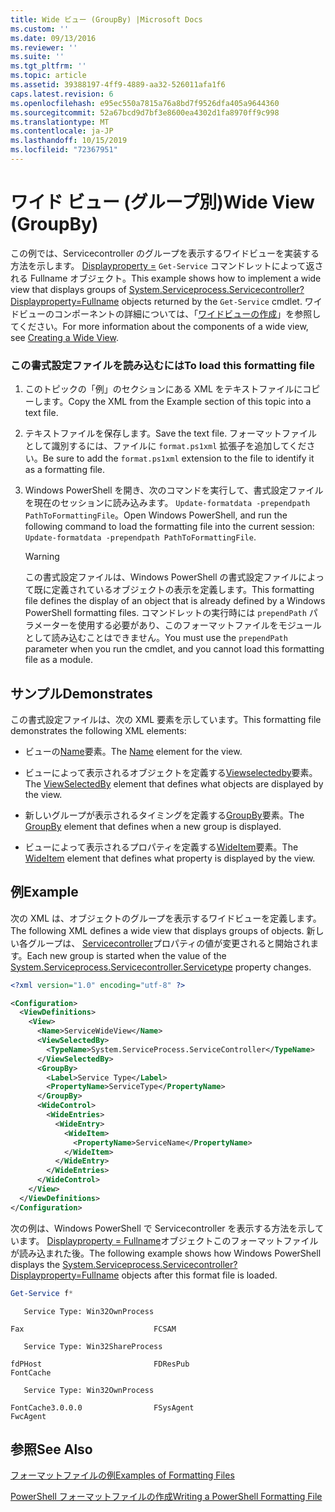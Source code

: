 ```yaml
---
title: Wide ビュー (GroupBy) |Microsoft Docs
ms.custom: ''
ms.date: 09/13/2016
ms.reviewer: ''
ms.suite: ''
ms.tgt_pltfrm: ''
ms.topic: article
ms.assetid: 39388197-4ff9-4889-aa32-526011afa1f6
caps.latest.revision: 6
ms.openlocfilehash: e95ec550a7815a76a8bd7f9526dfa405a9644360
ms.sourcegitcommit: 52a67bcd9d7bf3e8600ea4302d1fa8970ff9c998
ms.translationtype: MT
ms.contentlocale: ja-JP
ms.lasthandoff: 10/15/2019
ms.locfileid: "72367951"
---
```

# <a name="wide-view-groupby"></a><span data-ttu-id="60ce1-102">ワイド ビュー (グループ別)</span><span class="sxs-lookup"><span data-stu-id="60ce1-102">Wide View (GroupBy)</span></span>

<span data-ttu-id="60ce1-103">この例では、Servicecontroller のグループを表示するワイドビューを実装する方法を示します。 [Displayproperty =](/dotnet/api/System.ServiceProcess.ServiceController) `Get-Service` コマンドレットによって返される Fullname オブジェクト。</span><span class="sxs-lookup"><span data-stu-id="60ce1-103">This example shows how to implement a wide view that displays groups of [System.Serviceprocess.Servicecontroller?Displayproperty=Fullname](/dotnet/api/System.ServiceProcess.ServiceController) objects returned by the `Get-Service` cmdlet.</span></span> <span data-ttu-id="60ce1-104">ワイドビューのコンポーネントの詳細については、「[ワイドビューの作成](./creating-a-wide-view.md)」を参照してください。</span><span class="sxs-lookup"><span data-stu-id="60ce1-104">For more information about the components of a wide view, see [Creating a Wide View](./creating-a-wide-view.md).</span></span>

### <a name="to-load-this-formatting-file"></a><span data-ttu-id="60ce1-105">この書式設定ファイルを読み込むには</span><span class="sxs-lookup"><span data-stu-id="60ce1-105">To load this formatting file</span></span>

1. <span data-ttu-id="60ce1-106">このトピックの「例」のセクションにある XML をテキストファイルにコピーします。</span><span class="sxs-lookup"><span data-stu-id="60ce1-106">Copy the XML from the Example section of this topic into a text file.</span></span>

2. <span data-ttu-id="60ce1-107">テキストファイルを保存します。</span><span class="sxs-lookup"><span data-stu-id="60ce1-107">Save the text file.</span></span> <span data-ttu-id="60ce1-108">フォーマットファイルとして識別するには、ファイルに `format.ps1xml` 拡張子を追加してください。</span><span class="sxs-lookup"><span data-stu-id="60ce1-108">Be sure to add the `format.ps1xml` extension to the file to identify it as a formatting file.</span></span>

3. <span data-ttu-id="60ce1-109">Windows PowerShell を開き、次のコマンドを実行して、書式設定ファイルを現在のセッションに読み込みます。 `Update-formatdata -prependpath PathToFormattingFile`。</span><span class="sxs-lookup"><span data-stu-id="60ce1-109">Open Windows PowerShell, and run the following command to load the formatting file into the current session: `Update-formatdata -prependpath PathToFormattingFile`.</span></span>

   > [!WARNING]
   > <span data-ttu-id="60ce1-110">この書式設定ファイルは、Windows PowerShell の書式設定ファイルによって既に定義されているオブジェクトの表示を定義します。</span><span class="sxs-lookup"><span data-stu-id="60ce1-110">This formatting file defines the display of an object that is already defined by a Windows PowerShell formatting files.</span></span> <span data-ttu-id="60ce1-111">コマンドレットの実行時には `prependPath` パラメーターを使用する必要があり、このフォーマットファイルをモジュールとして読み込むことはできません。</span><span class="sxs-lookup"><span data-stu-id="60ce1-111">You must use the `prependPath` parameter when you run the cmdlet, and you cannot load this formatting file as a module.</span></span>

## <a name="demonstrates"></a><span data-ttu-id="60ce1-112">サンプル</span><span class="sxs-lookup"><span data-stu-id="60ce1-112">Demonstrates</span></span>

<span data-ttu-id="60ce1-113">この書式設定ファイルは、次の XML 要素を示しています。</span><span class="sxs-lookup"><span data-stu-id="60ce1-113">This formatting file demonstrates the following XML elements:</span></span>

- <span data-ttu-id="60ce1-114">ビューの[Name](./name-element-for-view-format.md)要素。</span><span class="sxs-lookup"><span data-stu-id="60ce1-114">The [Name](./name-element-for-view-format.md) element for the view.</span></span>

- <span data-ttu-id="60ce1-115">ビューによって表示されるオブジェクトを定義する[Viewselectedby](./viewselectedby-element-format.md)要素。</span><span class="sxs-lookup"><span data-stu-id="60ce1-115">The [ViewSelectedBy](./viewselectedby-element-format.md) element that defines what objects are displayed by the view.</span></span>

- <span data-ttu-id="60ce1-116">新しいグループが表示されるタイミングを定義する[GroupBy](./groupby-element-for-view-format.md)要素。</span><span class="sxs-lookup"><span data-stu-id="60ce1-116">The [GroupBy](./groupby-element-for-view-format.md) element that defines when a new group is displayed.</span></span>

- <span data-ttu-id="60ce1-117">ビューによって表示されるプロパティを定義する[WideItem](./wideitem-element-for-widecontrol-format.md)要素。</span><span class="sxs-lookup"><span data-stu-id="60ce1-117">The [WideItem](./wideitem-element-for-widecontrol-format.md) element that defines what property is displayed by the view.</span></span>

## <a name="example"></a><span data-ttu-id="60ce1-118">例</span><span class="sxs-lookup"><span data-stu-id="60ce1-118">Example</span></span>

<span data-ttu-id="60ce1-119">次の XML は、オブジェクトのグループを表示するワイドビューを定義します。</span><span class="sxs-lookup"><span data-stu-id="60ce1-119">The following XML defines a wide view that displays groups of objects.</span></span> <span data-ttu-id="60ce1-120">新しい各グループは、 [Servicecontroller](/dotnet/api/System.ServiceProcess.ServiceController.ServiceType)プロパティの値が変更されると開始されます。</span><span class="sxs-lookup"><span data-stu-id="60ce1-120">Each new group is started when the value of the [System.Serviceprocess.Servicecontroller.Servicetype](/dotnet/api/System.ServiceProcess.ServiceController.ServiceType) property changes.</span></span>

```xml
<?xml version="1.0" encoding="utf-8" ?>

<Configuration>
  <ViewDefinitions>
    <View>
      <Name>ServiceWideView</Name>
      <ViewSelectedBy>
        <TypeName>System.ServiceProcess.ServiceController</TypeName>
      </ViewSelectedBy>
      <GroupBy>
        <Label>Service Type</Label>
        <PropertyName>ServiceType</PropertyName>
      </GroupBy>
      <WideControl>
        <WideEntries>
          <WideEntry>
            <WideItem>
              <PropertyName>ServiceName</PropertyName>
            </WideItem>
          </WideEntry>
        </WideEntries>
      </WideControl>
    </View>
  </ViewDefinitions>
</Configuration>
```

<span data-ttu-id="60ce1-121">次の例は、Windows PowerShell で Servicecontroller を表示する方法を示しています。 [Displayproperty = Fullname](/dotnet/api/System.ServiceProcess.ServiceController)オブジェクトこのフォーマットファイルが読み込まれた後。</span><span class="sxs-lookup"><span data-stu-id="60ce1-121">The following example shows how Windows PowerShell displays the [System.Serviceprocess.Servicecontroller?Displayproperty=Fullname](/dotnet/api/System.ServiceProcess.ServiceController) objects after this format file is loaded.</span></span>

```powershell
Get-Service f*
```

```output
   Service Type: Win32OwnProcess

Fax                             FCSAM

   Service Type: Win32ShareProcess

fdPHost                         FDResPub
FontCache

   Service Type: Win32OwnProcess

FontCache3.0.0.0                FSysAgent
FwcAgent
```

## <a name="see-also"></a><span data-ttu-id="60ce1-122">参照</span><span class="sxs-lookup"><span data-stu-id="60ce1-122">See Also</span></span>

[<span data-ttu-id="60ce1-123">フォーマットファイルの例</span><span class="sxs-lookup"><span data-stu-id="60ce1-123">Examples of Formatting Files</span></span>](./examples-of-formatting-files.md)

[<span data-ttu-id="60ce1-124">PowerShell フォーマットファイルの作成</span><span class="sxs-lookup"><span data-stu-id="60ce1-124">Writing a PowerShell Formatting File</span></span>](./writing-a-powershell-formatting-file.md)

